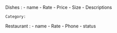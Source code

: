 Dishes :
    - name
    - Rate
    - Price
    - Size
    - Descriptions 

    Category:

Restaurant :
    - name
    - Rate
    - Phone
    - status

